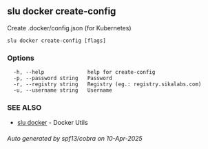 ## slu docker create-config

Create .docker/config.json (for Kubernetes)

```
slu docker create-config [flags]
```

### Options

```
  -h, --help              help for create-config
  -p, --password string   Password
  -r, --registry string   Registry (eg.: registry.sikalabs.com)
  -u, --username string   Username
```

### SEE ALSO

* [slu docker](slu_docker.md)	 - Docker Utils

###### Auto generated by spf13/cobra on 10-Apr-2025
